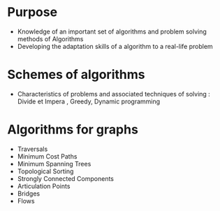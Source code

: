 # Purpose
- Knowledge of an important set of algorithms and problem solving methods of Algorithms
- Developing the adaptation skills of a algorithm to a real-life problem

# Schemes of algorithms
- Characteristics of problems and associated techniques of solving : Divide et Impera , Greedy, Dynamic programming

# Algorithms for graphs
- Traversals
- Minimum Cost Paths
- Minimum Spanning Trees
- Topological Sorting
- Strongly Connected Components
- Articulation Points
- Bridges
- Flows
